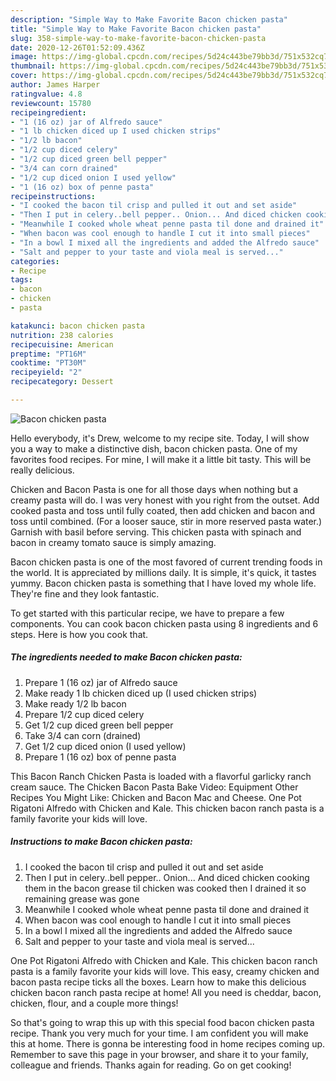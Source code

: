 ```yaml
---
description: "Simple Way to Make Favorite Bacon chicken pasta"
title: "Simple Way to Make Favorite Bacon chicken pasta"
slug: 358-simple-way-to-make-favorite-bacon-chicken-pasta
date: 2020-12-26T01:52:09.436Z
image: https://img-global.cpcdn.com/recipes/5d24c443be79bb3d/751x532cq70/bacon-chicken-pasta-recipe-main-photo.jpg
thumbnail: https://img-global.cpcdn.com/recipes/5d24c443be79bb3d/751x532cq70/bacon-chicken-pasta-recipe-main-photo.jpg
cover: https://img-global.cpcdn.com/recipes/5d24c443be79bb3d/751x532cq70/bacon-chicken-pasta-recipe-main-photo.jpg
author: James Harper
ratingvalue: 4.8
reviewcount: 15780
recipeingredient:
- "1 (16 oz) jar of Alfredo sauce"
- "1 lb chicken diced up I used chicken strips"
- "1/2 lb bacon"
- "1/2 cup diced celery"
- "1/2 cup diced green bell pepper"
- "3/4 can corn drained"
- "1/2 cup diced onion I used yellow"
- "1 (16 oz) box of penne pasta"
recipeinstructions:
- "I cooked the bacon til crisp and pulled it out and set aside"
- "Then I put in celery..bell pepper.. Onion... And diced chicken cooking them in the bacon grease til chicken was cooked then I drained it so remaining grease was gone"
- "Meanwhile I cooked whole wheat penne pasta til done and drained it"
- "When bacon was cool enough to handle I cut it into small pieces"
- "In a bowl I mixed all the ingredients and added the Alfredo sauce"
- "Salt and pepper to your taste and viola meal is served..."
categories:
- Recipe
tags:
- bacon
- chicken
- pasta

katakunci: bacon chicken pasta 
nutrition: 238 calories
recipecuisine: American
preptime: "PT16M"
cooktime: "PT30M"
recipeyield: "2"
recipecategory: Dessert

---
```



![Bacon chicken pasta](https://img-global.cpcdn.com/recipes/5d24c443be79bb3d/751x532cq70/bacon-chicken-pasta-recipe-main-photo.jpg)

Hello everybody, it's Drew, welcome to my recipe site. Today, I will show you a way to make a distinctive dish, bacon chicken pasta. One of my favorites food recipes. For mine, I will make it a little bit tasty. This will be really delicious.

Chicken and Bacon Pasta is one for all those days when nothing but a creamy pasta will do. I was very honest with you right from the outset. Add cooked pasta and toss until fully coated, then add chicken and bacon and toss until combined. (For a looser sauce, stir in more reserved pasta water.) Garnish with basil before serving. This chicken pasta with spinach and bacon in creamy tomato sauce is simply amazing.

Bacon chicken pasta is one of the most favored of current trending foods in the world. It is appreciated by millions daily. It is simple, it's quick, it tastes yummy. Bacon chicken pasta is something that I have loved my whole life. They're fine and they look fantastic.


To get started with this particular recipe, we have to prepare a few components. You can cook bacon chicken pasta using 8 ingredients and 6 steps. Here is how you cook that.

<!--inarticleads1-->

##### The ingredients needed to make Bacon chicken pasta:

1. Prepare 1 (16 oz) jar of Alfredo sauce
1. Make ready 1 lb chicken diced up (I used chicken strips)
1. Make ready 1/2 lb bacon
1. Prepare 1/2 cup diced celery
1. Get 1/2 cup diced green bell pepper
1. Take 3/4 can corn (drained)
1. Get 1/2 cup diced onion (I used yellow)
1. Prepare 1 (16 oz) box of penne pasta


This Bacon Ranch Chicken Pasta is loaded with a flavorful garlicky ranch cream sauce. The Chicken Bacon Pasta Bake Video: Equipment Other Recipes You Might Like: Chicken and Bacon Mac and Cheese. One Pot Rigatoni Alfredo with Chicken and Kale. This chicken bacon ranch pasta is a family favorite your kids will love. 

<!--inarticleads2-->

##### Instructions to make Bacon chicken pasta:

1. I cooked the bacon til crisp and pulled it out and set aside
1. Then I put in celery..bell pepper.. Onion... And diced chicken cooking them in the bacon grease til chicken was cooked then I drained it so remaining grease was gone
1. Meanwhile I cooked whole wheat penne pasta til done and drained it
1. When bacon was cool enough to handle I cut it into small pieces
1. In a bowl I mixed all the ingredients and added the Alfredo sauce
1. Salt and pepper to your taste and viola meal is served...


One Pot Rigatoni Alfredo with Chicken and Kale. This chicken bacon ranch pasta is a family favorite your kids will love. This easy, creamy chicken and bacon pasta recipe ticks all the boxes. Learn how to make this delicious chicken bacon ranch pasta recipe at home! All you need is cheddar, bacon, chicken, flour, and a couple more things! 

So that's going to wrap this up with this special food bacon chicken pasta recipe. Thank you very much for your time. I am confident you will make this at home. There is gonna be interesting food in home recipes coming up. Remember to save this page in your browser, and share it to your family, colleague and friends. Thanks again for reading. Go on get cooking!
